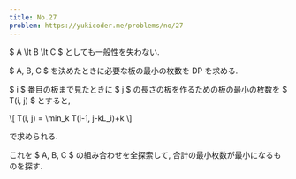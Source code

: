 ```yaml
---
title: No.27
problem: https://yukicoder.me/problems/no/27
---
```

$ A \lt B \lt C $ としても一般性を失わない.

$ A, B, C $ を決めたときに必要な板の最小の枚数を DP を求める.

$ i $ 番目の板まで見たときに $ j $ の長さの板を作るための板の最小の枚数を $ T(i, j) $ とすると,

\\[
T(i, j) = \min_k T(i-1, j-kL_i)+k
\\]

で求められる.

これを $ A, B, C $ の組み合わせを全探索して, 合計の最小枚数が最小になるものを探す.
